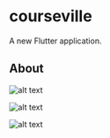 # courseville

A new Flutter application.

## About

![alt text](https://firebasestorage.googleapis.com/v0/b/courseville-95146.appspot.com/o/courseville1.png?alt=media&token=33cc56e4-f907-4e50-92fd-dcbc8bf44518)


![alt text](
https://firebasestorage.googleapis.com/v0/b/courseville-95146.appspot.com/o/courseville2.png?alt=media&token=e0d5fa4e-3489-4d58-891c-87623dedf7ca)

![alt text](https://firebasestorage.googleapis.com/v0/b/courseville-95146.appspot.com/o/courseville3.png?alt=media&token=8f14d56b-af55-4078-80d8-ed3b2038a093)
